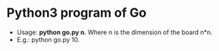 # Python3 program of Go
* Usage: **python go.py n**. Where n is the dimension of the board n*n.
* E.g.: python go.py 10.